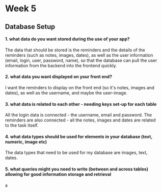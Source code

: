 # Week 5 
## Database Setup
#### 1. what data do you want stored during the use of your app?
The data that should be stored is the reminders and the details of the reminders (such as notes, images, dates), as well as the user information (email, login, user, password, name), so that the database can pull the user information from the backend into the frontend quickly.
#### 2. what data you want displayed on your front end?
I want the reminders to display on the front end (so it's notes, images and dates), as well as the username, and maybe the user-image.
#### 3. what data is related to each other - needing keys set-up for each table
All the login data is connected - the username, email and password. The reminders are also connected - all the notes, images and dates are related to the task itself.

#### 4. what data types should be used for elements in your database (text, numeric, image etc)
The data types that need to be used for my database are images, text, dates.

#### 5. what queries might you need to write (between and across tables) allowing for good information storage and retrieval
a
